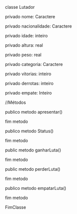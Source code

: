 classe Lutador

  privado nome: Caractere
  
  privado nacionalidade: Caractere
  
  privado idade: inteiro
  
  privado altura: real
  
  privado peso: real
  
  privado categoria: Caractere
  
  privado vitorias: inteiro
  
  privado derrotas: inteiro
  
  privado empate: Inteiro
  
  //Métodos
  
  publico metodo apresentar()
  
  fim metodo
  
  publico metodo Status()
  
  fim metodo
  
  public metodo ganharLuta()
  
  fim metodo
  
  public metodo perderLuta()
  
  fim metodo
  
  publico metodo empatarLuta()
  
  fim metodo
  
 FimClasse
  

